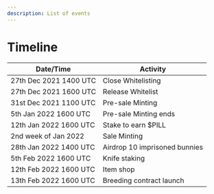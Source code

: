 ```yaml
---
description: List of events
---
```


# Timeline

| Date/Time              | Activity                      |
| ---------------------- | ----------------------------- |
| 27th Dec 2021 1400 UTC | Close Whitelisting            |
| 27th Dec 2021 1600 UTC | Release Whitelist             |
| 31st Dec 2021 1100 UTC | Pre-sale Minting              |
| 5th Jan 2022 1600 UTC  | Pre-sale Minting ends         |
| 12th Jan 2022 1600 UTC | Stake to earn $PILL           |
| 2nd week of Jan 2022   | Sale Minting                  |
| 28th Jan 2022 1400 UTC | Airdrop 10 imprisoned bunnies |
| 5th Feb 2022 1600 UTC  | Knife staking                 |
| 12th Feb 2022 1600 UTC | Item shop                     |
| 13th Feb 2022 1600 UTC | Breeding contract launch      |
